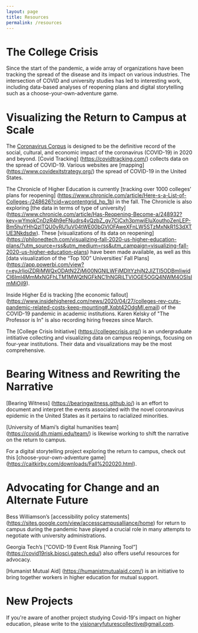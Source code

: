 ```yaml
---
layout: page
title: Resources
permalink: /resources
---
```

# The College Crisis

Since the start of the pandemic, a wide array of organizations have been tracking the spread of the disease and its impact on various industries. The intersection of COVID and university studies has led to interesting work, including data-based analyses of reopening plans and digital storytelling such as a choose-your-own-adventure game. 

# Visualizing the Return to Campus at Scale

The <a href="https://www.english-corpora.org/corona/help/corpus.asp">Coronavirus Corpus</a> is designed to be the definitive record of the social, cultural, and economic impact of the coronavirus (COVID-19) in 2020 and beyond. [Covid Tracking] (https://covidtracking.com/) collects data on the spread of COVID-19. Various websites are [mapping] (https://www.covidexitstrategy.org/) the spread of COVID-19 in the United States.

The Chronicle of Higher Education is currently [tracking over 1000 colleges’ plans for reopening] (https://www.chronicle.com/article/Here-s-a-List-of-Colleges-/248626?cid=wcontentgrid_hp_1b) in the fall. The Chronicle is also exploring [the data in terms of type of university] (https://www.chronicle.com/article/Has-Reopening-Become-a/248932?key=wYmokCnDzR4h9eFNudrs4vQzbZ_gy7CjCxh3pmwiEluXouthoZenLEP-Bm5huYHhQzlTQU0yRU1uV04tWE00bGVlOFAweXFnLW5STzMxNkR1S3dXTUE3Nkdsdw). These [visualizations of its data on reopening] (https://philonedtech.com/visualizing-fall-2020-us-higher-education-plans/?utm_source=rss&utm_medium=rss&utm_campaign=visualizing-fall-2020-us-higher-education-plans) have been made available, as well as this [data visualization of the “Top 100” Universities’ Fall Plans] (https://app.powerbi.com/view?r=eyJrIjoiZDRiMWQxODAtN2ZjMi00NGNlLWFjMDItYzhjN2JlZTI5ODBmIiwidCI6ImI4MmMxNGFhLTM1MWQtNGFkNC1hNGRiLTVlOGE5OGQ4NWM4OSIsImMiOjl9).

Inside Higher Ed is tracking [the economic fallout] (https://www.insidehighered.com/news/2020/04/27/colleges-rev-cuts-pandemic-related-costs-keep-mounting#.Xqbt42OdgMI.email) of the COVID-19 pandemic in academic institutions. Karen Kelsky of "The Professor is In" is also recording hiring freezes since March.

The [College Crisis Initiative] (https://collegecrisis.org/) is an undergraduate intitiative collecting and visualizing data on campus reopenings, focusing on four-year institutions. Their data and visualizations may be the most comprehensive.  

# Bearing Witness and Rewriting the Narrative

[Bearing Witness] (https://bearingwitness.github.io/) is an effort to document and interpret the events associated with the novel coronavirus epidemic in the United States as it pertains to racialized minorities. 

[University of Miami’s digital humanities team] (https://covid.dh.miami.edu/team/) is likewise working to shift the narrative on the return to campus.

For a digital storytelling project exploring the return to campus, check out this [choose-your-own-adventure game] (https://caitkirby.com/downloads/Fall%202020.html).

# Advocating for Change and an Alternate Future

Bess Williamson’s [accessibility policy statements] (https://sites.google.com/view/accesscampusalliance/home) for return to campus during the pandemic have played a crucial role in many attempts to negotiate with university administrations.

Georgia Tech’s [“COVID-19 Event Risk Planning Tool”] (https://covid19risk.biosci.gatech.edu/) also offers useful resources for advocacy. 

[Humanist Mutual Aid] (https://humanistmutualaid.com/) is an initiative to bring together workers in higher education for mutual support.

# New Projects

If you're aware of another project studying Covid-19's impact on higher education, please write to the visionaryfuturescollective@gmail.com.
